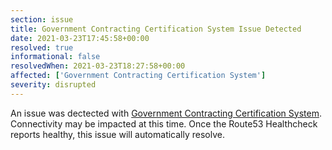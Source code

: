 ```yaml
---
section: issue
title: Government Contracting Certification System Issue Detected
date: 2021-03-23T17:45:58+00:00
resolved: true
informational: false
resolvedWhen: 2021-03-23T18:27:58+00:00
affected: ['Government Contracting Certification System']
severity: disrupted
---
```

An issue was dectected with [Government Contracting Certification System](https://certify.sba.gov).  Connectivity may be impacted at this time.  Once the Route53 Healthcheck reports healthy, this issue will automatically resolve.
